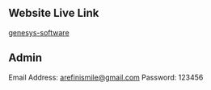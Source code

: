 ## Website Live Link

[genesys-software](https://genesys-softwares.onrender.com/)

## Admin

Email Address: arefinismile@gmail.com
Password: 123456
